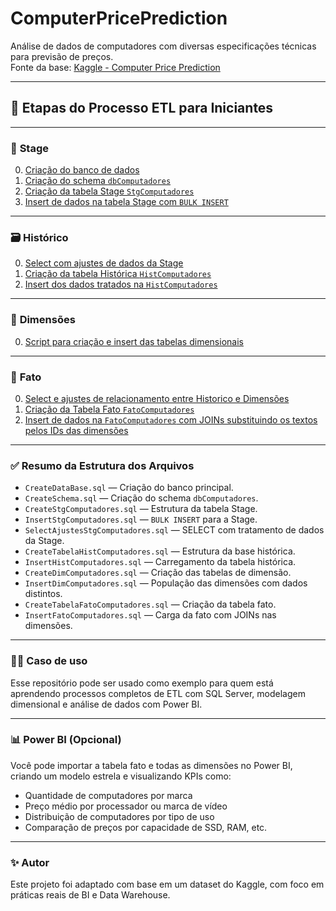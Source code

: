# ComputerPricePrediction

Análise de dados de computadores com diversas especificações técnicas para previsão de preços.  
Fonte da base: [Kaggle - Computer Price Prediction](https://www.kaggle.com/datasets/cabbar14ylnce/computer-price-prediction)

---

## 🚀 Etapas do Processo ETL para Iniciantes

---

### 📁 **Stage**

00. [Criação do banco de dados](./SQL/CreateDataBase.sql)  
00. [Criação do schema `dbComputadores`](./SQL/CreateSchema.sql)  
00. [Criação da tabela Stage `StgComputadores`](./SQL/CreateStgComputadores.sql)  
00. [Insert de dados na tabela Stage com `BULK INSERT`](./SQL/InsertStgComputadores.sql)  

---

### 🗃️ **Histórico**

00. [Select com ajustes de dados da Stage](./SQL/SelectAjustesStgComputadores.sql)
00. [Criação da tabela Histórica `HistComputadores`](./SQL/CreateTabelaHistComputadores.sql)  
00. [Insert dos dados tratados na `HistComputadores`](./SQL/InsertHistComputadores.sql)

---

### 🧩 **Dimensões**

00. [Script para criação e insert das tabelas dimensionais](./SQL/CreateAndInsertDinsComputadores.sql)  

---

### 🧮 **Fato**

00. [Select e ajustes de relacionamento entre Historico e Dimensões](./SQL/SelectRelacionamentoFato.sql)
00. [Criação da Tabela Fato `FatoComputadores`](./SQL/CreateTabelaFatoComputadores.sql)  
00. [Insert de dados na `FatoComputadores` com JOINs substituindo os textos pelos IDs das dimensões](./SQL/InsertFatoComputadores.sql)

---

### ✅ **Resumo da Estrutura dos Arquivos**

- `CreateDataBase.sql` — Criação do banco principal.
- `CreateSchema.sql` — Criação do schema `dbComputadores`.
- `CreateStgComputadores.sql` — Estrutura da tabela Stage.
- `InsertStgComputadores.sql` — `BULK INSERT` para a Stage.
- `SelectAjustesStgComputadores.sql` — SELECT com tratamento de dados da Stage.
- `CreateTabelaHistComputadores.sql` — Estrutura da base histórica.
- `InsertHistComputadores.sql` — Carregamento da tabela histórica.
- `CreateDimComputadores.sql` — Criação das tabelas de dimensão.
- `InsertDimComputadores.sql` — População das dimensões com dados distintos.
- `CreateTabelaFatoComputadores.sql` — Criação da tabela fato.
- `InsertFatoComputadores.sql` — Carga da fato com JOINs nas dimensões.

---

### 👩‍💻 Caso de uso

Esse repositório pode ser usado como exemplo para quem está aprendendo processos completos de ETL com SQL Server, modelagem dimensional e análise de dados com Power BI.

---

### 📊 Power BI (Opcional)

Você pode importar a tabela fato e todas as dimensões no Power BI, criando um modelo estrela e visualizando KPIs como:

- Quantidade de computadores por marca
- Preço médio por processador ou marca de vídeo
- Distribuição de computadores por tipo de uso
- Comparação de preços por capacidade de SSD, RAM, etc.

---

### ✨ Autor
Este projeto foi adaptado com base em um dataset do Kaggle, com foco em práticas reais de BI e Data Warehouse.